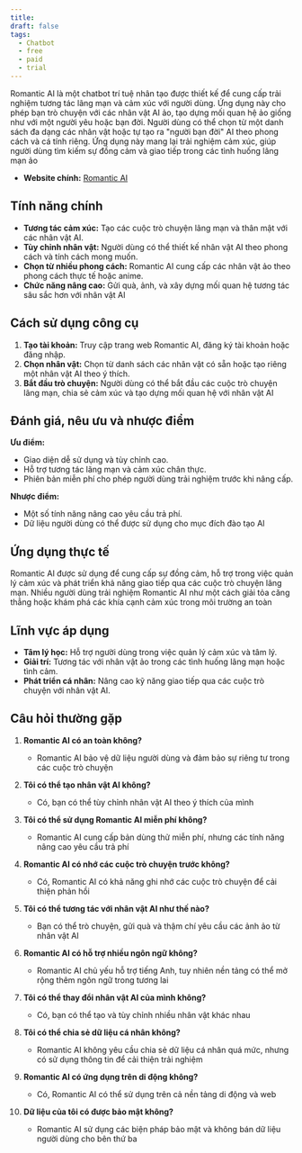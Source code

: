 ```yaml
---
title: 
draft: false
tags:
  - Chatbot
  - free
  - paid
  - trial
---
```

Romantic AI là một chatbot trí tuệ nhân tạo được thiết kế để cung cấp trải nghiệm tương tác lãng mạn và cảm xúc với người dùng. Ứng dụng này cho phép bạn trò chuyện với các nhân vật AI ảo, tạo dựng mối quan hệ ảo giống như với một người yêu hoặc bạn đời. Người dùng có thể chọn từ một danh sách đa dạng các nhân vật hoặc tự tạo ra "người bạn đời" AI theo phong cách và cá tính riêng. Ứng dụng này mang lại trải nghiệm cảm xúc, giúp người dùng tìm kiếm sự đồng cảm và giao tiếp trong các tình huống lãng mạn ảo​


- **Website chính:** [Romantic AI](https://chat.romanticai.com)

## Tính năng chính

- **Tương tác cảm xúc:** Tạo các cuộc trò chuyện lãng mạn và thân mật với các nhân vật AI.
- **Tùy chỉnh nhân vật:** Người dùng có thể thiết kế nhân vật AI theo phong cách và tính cách mong muốn.
- **Chọn từ nhiều phong cách:** Romantic AI cung cấp các nhân vật ảo theo phong cách thực tế hoặc anime.
- **Chức năng nâng cao:** Gửi quà, ảnh, và xây dựng mối quan hệ tương tác sâu sắc hơn với nhân vật AI​

## Cách sử dụng công cụ

1. **Tạo tài khoản:** Truy cập trang web Romantic AI, đăng ký tài khoản hoặc đăng nhập.
2. **Chọn nhân vật:** Chọn từ danh sách các nhân vật có sẵn hoặc tạo riêng một nhân vật AI theo ý thích.
3. **Bắt đầu trò chuyện:** Người dùng có thể bắt đầu các cuộc trò chuyện lãng mạn, chia sẻ cảm xúc và tạo dựng mối quan hệ với nhân vật AI​

## Đánh giá, nêu ưu và nhược điểm

**Ưu điểm:**

- Giao diện dễ sử dụng và tùy chỉnh cao.
- Hỗ trợ tương tác lãng mạn và cảm xúc chân thực.
- Phiên bản miễn phí cho phép người dùng trải nghiệm trước khi nâng cấp.

**Nhược điểm:**

- Một số tính năng nâng cao yêu cầu trả phí.
- Dữ liệu người dùng có thể được sử dụng cho mục đích đào tạo AI​

## Ứng dụng thực tế

Romantic AI được sử dụng để cung cấp sự đồng cảm, hỗ trợ trong việc quản lý cảm xúc và phát triển khả năng giao tiếp qua các cuộc trò chuyện lãng mạn. Nhiều người dùng trải nghiệm Romantic AI như một cách giải tỏa căng thẳng hoặc khám phá các khía cạnh cảm xúc trong môi trường an toàn​

## Lĩnh vực áp dụng

- **Tâm lý học:** Hỗ trợ người dùng trong việc quản lý cảm xúc và tâm lý.
- **Giải trí:** Tương tác với nhân vật ảo trong các tình huống lãng mạn hoặc tình cảm.
- **Phát triển cá nhân:** Nâng cao kỹ năng giao tiếp qua các cuộc trò chuyện với nhân vật AI.

## Câu hỏi thường gặp

1. **Romantic AI có an toàn không?**
    
    - Romantic AI bảo vệ dữ liệu người dùng và đảm bảo sự riêng tư trong các cuộc trò chuyện​
2. **Tôi có thể tạo nhân vật AI không?**
    
    - Có, bạn có thể tùy chỉnh nhân vật AI theo ý thích của mình​
3. **Tôi có thể sử dụng Romantic AI miễn phí không?**
    
    - Romantic AI cung cấp bản dùng thử miễn phí, nhưng các tính năng nâng cao yêu cầu trả phí​
4. **Romantic AI có nhớ các cuộc trò chuyện trước không?**
    
    - Có, Romantic AI có khả năng ghi nhớ các cuộc trò chuyện để cải thiện phản hồi​
5. **Tôi có thể tương tác với nhân vật AI như thế nào?**
    
    - Bạn có thể trò chuyện, gửi quà và thậm chí yêu cầu các ảnh ảo từ nhân vật AI​
6. **Romantic AI có hỗ trợ nhiều ngôn ngữ không?**
    
    - Romantic AI chủ yếu hỗ trợ tiếng Anh, tuy nhiên nền tảng có thể mở rộng thêm ngôn ngữ trong tương lai​
7. **Tôi có thể thay đổi nhân vật AI của mình không?**
    
    - Có, bạn có thể tạo và tùy chỉnh nhiều nhân vật khác nhau​
8. **Tôi có thể chia sẻ dữ liệu cá nhân không?**
    
    - Romantic AI không yêu cầu chia sẻ dữ liệu cá nhân quá mức, nhưng có sử dụng thông tin để cải thiện trải nghiệm​
9. **Romantic AI có ứng dụng trên di động không?**
    
    - Có, Romantic AI có thể sử dụng trên cả nền tảng di động và web​
10. **Dữ liệu của tôi có được bảo mật không?**
	
	- Romantic AI sử dụng các biện pháp bảo mật và không bán dữ liệu người dùng cho bên thứ ba​